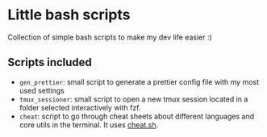 # Little bash scripts

Collection of simple bash scripts to make my dev life easier :)

## Scripts included

- `gen_prettier`: small script to generate a prettier config file with my most used settings
- `tmux_sessioner`: small script to open a new tmux session located in a folder selected interactively with fzf.
- `cheat`: script to go through cheat sheets about different languages and core utils in the terminal. It uses [cheat.sh](https://cht.sh/).
